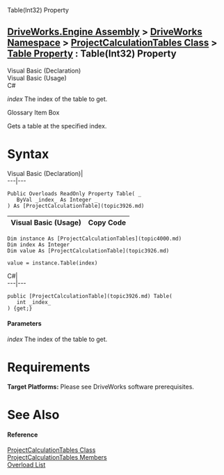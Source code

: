 Table(Int32) Property   
  
[DriveWorks.Engine Assembly](topic2156.md) > [DriveWorks Namespace](topic2159.md) > [ProjectCalculationTables Class](topic4000.md) > [Table Property](topic4014.md) : Table(Int32) Property  
---  
  
Visual Basic (Declaration)    
Visual Basic (Usage)    
C# 

_index_
    The index of the table to get.

Glossary Item Box

Gets a table at the specified index. 

# Syntax

Visual Basic (Declaration)|   
---|---  
      
    
    Public Overloads ReadOnly Property Table( _
       ByVal _index_ As Integer _
    ) As [ProjectCalculationTable](topic3926.md)  
  
Visual Basic (Usage)| Copy Code  
---|---  
      
    
    Dim instance As [ProjectCalculationTables](topic4000.md)
    Dim index As Integer
    Dim value As [ProjectCalculationTable](topic3926.md)
     
    value = instance.Table(index)  
  
C#|   
---|---  
      
    
    public [ProjectCalculationTable](topic3926.md) Table( 
       int _index_
    ) {get;}  
  
#### Parameters

 _index_
    The index of the table to get.

# Requirements

**Target Platforms:** Please see DriveWorks software prerequisites.

# See Also

#### Reference

[ProjectCalculationTables Class](topic4000.md)   
[ProjectCalculationTables Members](topic4001.md)   
[Overload List](topic4014.md)


